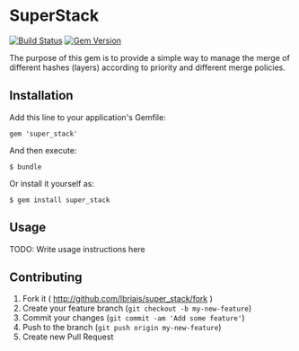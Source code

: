 # SuperStack
 [![Build Status](https://travis-ci.org/lbriais/super_stack.svg)](https://travis-ci.org/lbriais/super_stack)
 [![Gem Version](https://badge.fury.io/rb/super_stack.svg)](http://badge.fury.io/rb/super_stack)

The purpose of this gem is to provide a simple way to manage the merge of different
hashes (layers) according to priority and different merge policies.

## Installation

Add this line to your application's Gemfile:

    gem 'super_stack'

And then execute:

    $ bundle

Or install it yourself as:

    $ gem install super_stack

## Usage

TODO: Write usage instructions here

## Contributing

1. Fork it ( http://github.com/lbriais/super_stack/fork )
2. Create your feature branch (`git checkout -b my-new-feature`)
3. Commit your changes (`git commit -am 'Add some feature'`)
4. Push to the branch (`git push origin my-new-feature`)
5. Create new Pull Request
